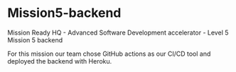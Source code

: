 # Mission5-backend

Mission Ready HQ - Advanced Software Development accelerator - Level 5 Mission 5 backend

For this mission our team chose GitHub actions as our CI/CD tool and deployed the backend with Heroku.
